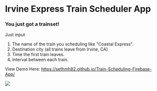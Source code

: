 # Irvine Express Train Scheduler App
### You just got a trainset!

Just input
1. The name of the train you scheduling like "Coastal Express".
2. Destination city (all trains leave from Irvine, CA)
3. Time the first train leaves.
4. Interval between each train.


View Demo Here: https://sethmh82.github.io/Train-Scheduling-Firebase-App/


<img src="https://github.com/sethmh82/Train-Scheduling-Firebase-App/blob/master/trainscheduler.jpg" />
